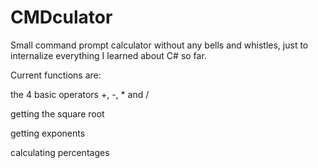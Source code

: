 # CMDculator
Small command prompt calculator without any bells and whistles, just to internalize everything I learned about C# so far.

Current functions are:

the 4 basic operators +, -, * and /

getting the square root

getting exponents

calculating percentages
